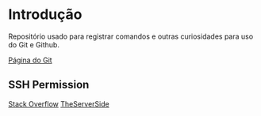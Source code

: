 # Introdução

Repositório usado para registrar comandos e outras curiosidades para uso do Git e Github.

[Página do Git](https://git-scm.com/)

## SSH Permission

[Stack Overflow](https://stackoverflow.com/questions/2643502/git-how-to-solve-permission-denied-publickey-error-when-using-git)
[TheServerSide](https://www.theserverside.com/blog/Coffee-Talk-Java-News-Stories-and-Opinions/Fix-GitHubs-Permission-denied-publickey-SSH-error)
